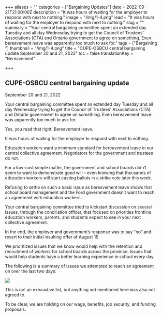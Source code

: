 +++
aliases = ""
categories = ["Bargaining Updates"]
date = 2022-09-21T21:00:00Z
description = "It was hours of waiting for the employer to respond with next to nothing."
image = "/img/1-4.png"
lead = "It was hours of waiting for the employer to respond with next to nothing."
slug = ""
summary = "Your central bargaining committee spent an extended day Tuesday and all day Wednesday trying to get the Council of Trustees’ Associations (CTA) and Ontario government to agree on something. Even bereavement leave was apparently too much to ask for."
tags = ["Bargaining "]
thumbnail = "/img/1-4.png"
title = "CUPE-OSBCU central bargaining update September 20 and 21, 2022"
toc = false
translationKey = "Bereavement"

+++
## **CUPE-OSBCU central bargaining update**

September 20 and 21, 2022

Your central bargaining committee spent an extended day Tuesday and all day Wednesday trying to get the Council of Trustees’ Associations (CTA) and Ontario government to agree on something. Even bereavement leave was apparently too much to ask for.

Yes, you read that right. Bereavement leave.

It was hours of waiting for the employer to respond with next to nothing.

Education workers want a minimum standard for bereavement leave in our central collective agreement. Negotiators for the government and trustees do not.

For a low-cost simple matter, the government and school boards didn’t seem to want to demonstrate good will – even knowing that thousands of education workers will start casting ballots in a strike vote later this week.

Refusing to settle on such a basic issue as bereavement leave shows that school board management and the Ford government doesn’t want to reach an agreement with education workers.

Your central bargaining committee tried to kickstart discussion on several issues, through the conciliation officer, that focused on priorities frontline education workers, parents, and students expect to see in your next collective agreement.

In the end, the employer and government’s response was to say “no” and revert to their initial insulting offer of August 15.

We prioritized issues that we know would help with the retention and recruitment of workers for school boards across the province. Issues that would help students have a better learning experience in school every day.

The following is a summary of issues we attempted to reach an agreement on over the last two days:

![](/img/1-4.png)

This is not an exhaustive list, but anything not mentioned here was also not agreed to.

To be clear, we are holding on our wage, benefits, job security, and funding proposals.